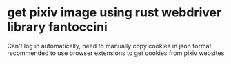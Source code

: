 # get pixiv image using rust webdriver library fantoccini 

Can't log in automatically, need to manually copy cookies in json format, recommended to use browser extensions to get cookies from pixiv websites
